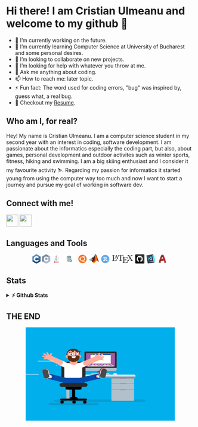 # Hi there! I am Cristian Ulmeanu and welcome to my github 🙈
- 🔭 I’m currently working on the future.
- 🌱 I’m currently learning Computer Science at University of Bucharest and some personal desires.
- 👯 I’m looking to collaborate on new projects.
- 🤔 I’m looking for help with whatever you throw at me.
- 💬 Ask me anything about coding.
- 📫 How to reach me: later topic.
- ⚡ Fun fact: The word used for coding errors, "bug" was inspired by, guess what, a real bug.
- 📝 Checkout my [Resume](https://github.com/CristianUlmeanu/Curriculum-vitae/blob/master/CV_Ulmeanu_Cristian.pdf).

## Who am I, for real?

Hey! My name is Cristian Ulmeanu. I am a computer science student in my second year with an interest in coding, software development. I am passionate about the informatics especially the coding part, but also, about games, personal development and outdoor activites such as winter sports, fitness, hiking and swimming. I am a big skiing enthusiast and I consider it my favourite activity ⛷️. Regarding my passion for informatics it started young from using the computer way too much and now I want to start a journey and pursue my goal of working in software dev.

## Connect with me!

[<img height="32" width="32" src="https://cdn.jsdelivr.net/npm/simple-icons@v3/icons/linkedin.svg" />](https://www.linkedin.com/in/cristian-ulmeanu-068055157/)   [<img height="32" width="32" src="https://cdn.jsdelivr.net/npm/simple-icons@v3/icons/instagram.svg" />](https://www.instagram.com/cristian_ulm/)

## Languages and Tools

<p align="center">
  <code><img title="C++" height="25" src="https://github.com/CristianUlmeanu/CristianUlmeanu/blob/master/Utility/c%2B%2B.svg"></code>
  <code><img title="C++" height="25" src="https://github.com/CristianUlmeanu/CristianUlmeanu/blob/master/Utility/c.svg"></code>
  <code><img title="Java" height="25" src="https://github.com/CristianUlmeanu/CristianUlmeanu/blob/master/Utility/java.svg"></code>
  <code><img title="OracleSQL" height="25" src="https://github.com/CristianUlmeanu/CristianUlmeanu/blob/master/Utility/Oracle_SQL_Developer-Logo.wine.svg"></code>
  <code><img title="Ubuntu" height="25" src="https://github.com/CristianUlmeanu/CristianUlmeanu/blob/master/Utility/UbuntuCoF.svg"></code>
  <code><img title="Matlab" height="25" src="https://github.com/CristianUlmeanu/CristianUlmeanu/blob/master/Utility/Matlab_Logo.png"></code>
  <code><img title="RStudio" height="25" src="https://github.com/CristianUlmeanu/CristianUlmeanu/blob/master/Utility/rstudio-icon.png"></code>
  <code><img title="Latex" height="25" src="https://github.com/CristianUlmeanu/CristianUlmeanu/blob/master/Utility/LaTeX_logo.svg"></code>
  <code><img title="Git" height="25" src="https://github.com/CristianUlmeanu/CristianUlmeanu/blob/master/Utility/github.svg"></code>
  <code><img title="VSCode" height="25" src="https://github.com/CristianUlmeanu/CristianUlmeanu/blob/master/Utility/vscode.png"></code>
  <code><img title="AutoCAD" height="25" src="https://github.com/CristianUlmeanu/CristianUlmeanu/blob/master/Utility/autocad.svg"></code>
</p>

## Stats

<details>	
  <summary><b>⚡ Github Stats</b></summary>

<img height="140em" src="https://github-readme-stats.vercel.app/api?username=CristianUlmeanu&show_icons=true&hide_border=true&&count_private=true&include_all_commits=true&theme=tokyonight&hide=stars,issues,contribs" />
<img height="145m" src="https://github.com/CristianUlmeanu/Git-stats/blob/master/generated/languages.svg" />
<br\><img height="188em" src="https://github.com/CristianUlmeanu/Git-stats/blob/master/generated/overview.svg" />
<img height="182em" src="https://github-readme-stats.vercel.app/api/top-langs/?username=CristianUlmeanu&exclude_repo=KNN-Image-Classification&show_icons=true&hide_border=true&layout=compact&langs_count=5&theme=tokyonight"/>

</details>

## THE END
<p align="center">
<img height="250" width="400" src="https://github.com/CristianUlmeanu/CristianUlmeanu/blob/master/Utility/coder.gif" />
</p>
